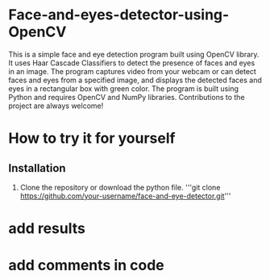 # Face-and-eyes-detector-using-OpenCV


This is a simple face and eye detection program built using OpenCV library. It uses Haar Cascade Classifiers to detect the presence of faces and eyes in an image. The program captures video from your webcam or can detect faces and eyes from a specified image, and displays the detected faces and eyes in a rectangular box with green color. The program is built using Python and requires OpenCV and NumPy libraries. Contributions to the project are always welcome!


# How to try it for yourself

## Installation
1. Clone the repository or download the python file.
'''git clone https://github.com/your-username/face-and-eye-detector.git'''



# add results
# add comments in code
